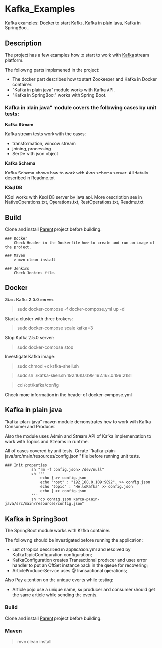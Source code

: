 # Kafka_Examples
Kafka examples: Docker to start Kafka, Kafka in plain java, Kafka in SpringBoot.

## Description
The project has a few examples how to start to work with <a href="https://kafka.apache.org/">Kafka</a> stream platform.

The following parts implemened in the project:
* The docker part describes how to start Zookeeper and Kafka in Docker container.
* "Kafka in plain java" module works with Kafka API.
* "Kafka in SpringBoot" works with Spring Boot.


### Kafka in plain java" module covers the following cases by unit tests:

**Kafka Stream**

Kafka stream tests work with the cases:
* transformation, window stream
* joining, processing
* SerDe with json object

**Kafka Schema**

Kafka Schema shows how to work with Avro schema server. All details described in Readme.txt.

**KSql DB**

KSql works with Ksql DB server by java api.
More description see in NativeOperations.txt, Operations.txt, RestOperations.txt, Readme.txt


## Build

Clone and install <a href="https://github.com/StepanMelnik/Parent.git">Parent</a> project before building.

	### Docker
		Check Header in the Dockerfile how to create and run an image of the project.

	### Maven
		> mvn clean install

	### Jenkins
		Check Jenkins file.


## Docker

Start Kafka 2.5.0 server: 
> sudo docker-compose -f docker-compose.yml up -d

Start a cluster with three brokers:
> sudo docker-compose scale kafka=3 

Stop Kafka 2.5.0 server: 
> sudo docker-compose stop

Investigate Kafka image:
> sudo chmod +x kafka-shell.sh

> sudo sh ./kafka-shell.sh 192.168.0.199 192.168.0.199:2181

> cd /opt/kafka/config

Check more information in the header of docker-compose.yml

## Kafka in plain java
"kafka-plain-java" maven module demonstrates how to work with Kafka Consumer and Producer.

Also the module uses Admin and Stream API of Kafka implementation to work with Topics and Streams in runtime.

All of cases covered by unit tests. Create ''kafka-plain-java/src/main/resources/config.json'' file before running unit tests.

	### Init properties
				sh "rm -f config.json> /dev/null"
				sh '''
					echo { >> config.json
					echo "host" : "192.168.0.109:9092", >> config.json
					echo "topic" : "HelloKafka" >> config.json
					echo } >> config.json
				'''
				sh "cp config.json kafka-plain-java/src/main/resources/config.json"


## Kafka in SpringBoot

The SpringBoot module works with Kafka container. 

The following should be investigated before running the application:
* List of topics described in application.yml and resolved by KafkaTopicConfiguration configuration;
* KafkaConfiguration creates Transactional producer and uses error handler to put an OffSet instance back in the queue for recovering;
* ArticleProducerService uses @Transactional operations;

Also Pay attention on the unique events while testing:
* Article pojo use a unique name, so producer and consumer should get the same article while sending the events.

### Build

Clone and install <a href="https://github.com/StepanMelnik/Parent.git">Parent</a> project before building.

### Maven
> mvn clean install

